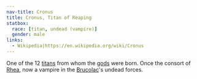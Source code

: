 ```yaml
---
nav-title: Cronus
title: Cronus, Titan of Reaping
statbox:
  race: [titan, undead (vampire)]
  gender: male
links:
  - Wikipedia|https://en.wikipedia.org/wiki/Cronus
---
```


One of the 12 [titans](../creatures/titans) from whom the [gods](../creatures/eternals) were born. Once the consort of [Rhea](rhea), now a vampire in the [Brucolac](brucolac)'s undead forces.
